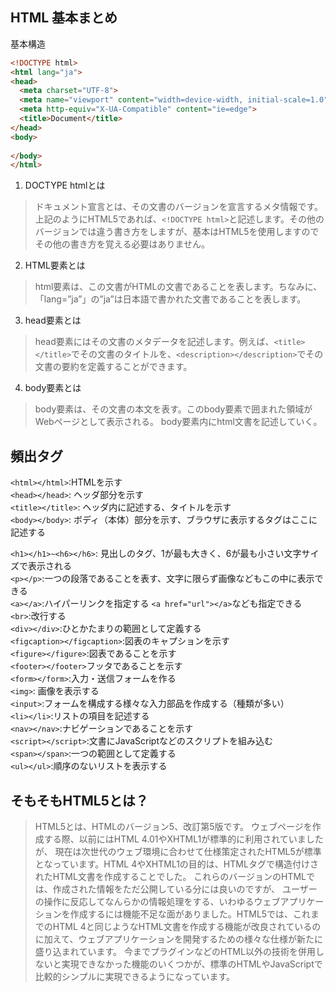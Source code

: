 ## HTML 基本まとめ

基本構造
```html
<!DOCTYPE html>
<html lang="ja">
<head>
  <meta charset="UTF-8">
  <meta name="viewport" content="width=device-width, initial-scale=1.0">
  <meta http-equiv="X-UA-Compatible" content="ie=edge">
  <title>Document</title>
</head>
<body>
  
</body>
</html>
```

1. DOCTYPE htmlとは
> ドキュメント宣言とは、その文書のバージョンを宣言するメタ情報です。上記のようにHTML5であれば、`<!DOCTYPE html>`と記述します。その他のバージョンでは違う書き方をしますが、基本はHTML5を使用しますのでその他の書き方を覚える必要はありません。
2. HTML要素とは
> html要素は、この文書がHTMLの文書であることを表します。ちなみに、「lang=”ja”」の”ja”は日本語で書かれた文書であることを表します。
3. head要素とは
> head要素にはその文書のメタデータを記述します。例えば、`<title></title>`でその文書のタイトルを、`<description></description>`でその文書の要約を定義することができます。
4. body要素とは
> body要素は、その文書の本文を表す。このbody要素で囲まれた領域がWebページとして表示される。
> body要素内にhtml文書を記述していく。

## 頻出タグ
`<html></html>`:HTMLを示す  
`<head></head>`: ヘッダ部分を示す  
`<title></title>`: ヘッダ内に記述する、タイトルを示す  
`<body></body>`: ボディ（本体）部分を示す、ブラウザに表示するタグはここに記述する  

`<h1></h1>~<h6></h6>`: 見出しのタグ、1が最も大きく、6が最も小さい文字サイズで表示される  
`<p></p>`:一つの段落であることを表す、文字に限らず画像などもこの中に表示できる  
`<a></a>`:ハイパーリンクを指定する `<a href="url"></a>`なども指定できる  
`<br>`:改行する  
`<div></div>`:ひとかたまりの範囲として定義する  
`<figcaption></figcaption>`:図表のキャプションを示す  
`<figure></figure>`:図表であることを示す  
`<footer></footer>`フッタであることを示す  
`<form></form>`:入力・送信フォームを作る  
`<img>`: 画像を表示する  
`<input>`:フォームを構成する様々な入力部品を作成する（種類が多い）  
`<li></li>`:リストの項目を記述する  
`<nav></nav>`:ナビゲーションであることを示す  
`<script></script>`:文書にJavaScriptなどのスクリプトを組み込む  
`<span></span>`:一つの範囲として定義する  
`<ul></ul>`:順序のないリストを表示する  

## そもそもHTML5とは？
> HTML5とは、HTMLのバージョン5、改訂第5版です。 ウェブページを作成する際、以前にはHTML 4.01やXHTML1が標準的に利用されていましたが、 現在は次世代のウェブ環境に合わせて仕様策定されたHTML5が標準となっています。HTML 4やXHTML1の目的は、HTMLタグで構造付けされたHTML文書を作成することでした。 これらのバージョンのHTMLでは、作成された情報をただ公開している分には良いのですが、 ユーザーの操作に反応してなんらかの情報処理をする、いわゆるウェブアプリケーションを作成するには機能不足な面がありました。HTML5では、これまでのHTML 4と同じようなHTML文書を作成する機能が改良されているのに加えて、ウェブアプリケーションを開発するための様々な仕様が新たに盛り込まれています。 今までプラグインなどのHTML以外の技術を併用しないと実現できなかった機能のいくつかが、標準のHTMLやJavaScriptで比較的シンプルに実現できるようになっています。
